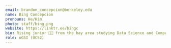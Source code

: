 ```yaml
---
email: brandon_concepcion@berkeley.edu
name: Bing Concepcion
pronouns: He/Him
photo: staff/bing.png
website: https://linktr.ee/bingc
bio: Rising junior 👴🏼 from the bay area studying Data Science and Computer Science. I enjoy going to the gym, walking my dogs, trying new restaurants, and taking naps 😴. Looking forward to a great summer ☀️
role: uGSI (UCS2)
---
```

